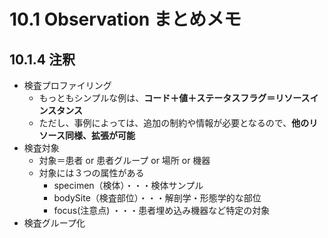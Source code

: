 # 10.1 Observation まとめメモ

## 10.1.4 注釈
- 検査プロファイリング
  - もっともシンプルな例は、**コード＋値＋ステータスフラグ＝リソースインスタンス**
  - ただし、事例によっては、追加の制約や情報が必要となるので、**他のリソース同様、拡張が可能**
- 検査対象
  - 対象＝患者 or 患者グループ or 場所 or 機器
  - 対象には３つの属性がある
    - specimen（検体）・・・検体サンプル
    - bodySite（検査部位）・・・解剖学・形態学的な部位
    - focus(注意点) ・・・患者埋め込み機器など特定の対象
- 検査グループ化